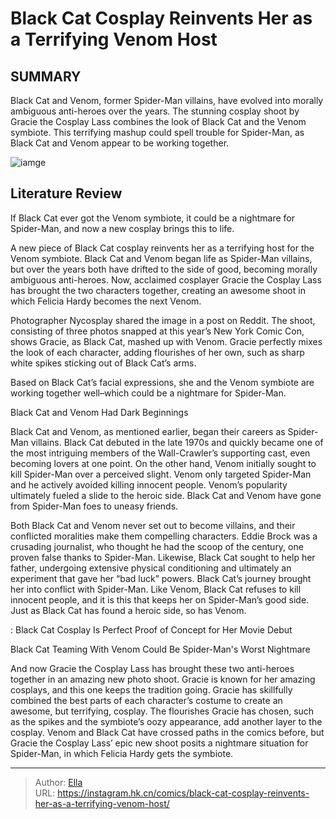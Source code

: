 # Black Cat Cosplay Reinvents Her as a Terrifying Venom Host


## SUMMARY 



  Black Cat and Venom, former Spider-Man villains, have evolved into morally ambiguous anti-heroes over the years.   The stunning cosplay shoot by Gracie the Cosplay Lass combines the look of Black Cat and the Venom symbiote.   This terrifying mashup could spell trouble for Spider-Man, as Black Cat and Venom appear to be working together.  

![iamge](https://static1.srcdn.com/wordpress/wp-content/uploads/2017/06/Spider-Man-MCU-Venom-Black-Cat.jpg)

## Literature Review

If Black Cat ever got the Venom symbiote, it could be a nightmare for Spider-Man, and now a new cosplay brings this to life. 




A new piece of Black Cat cosplay reinvents her as a terrifying host for the Venom symbiote. Black Cat and Venom began life as Spider-Man villains, but over the years both have drifted to the side of good, becoming morally ambiguous anti-heroes. Now, acclaimed cosplayer Gracie the Cosplay Lass has brought the two characters together, creating an awesome shoot in which Felicia Hardy becomes the next Venom.




Photographer Nycosplay shared the image in a post on Reddit. The shoot, consisting of three photos snapped at this year’s New York Comic Con, shows Gracie, as Black Cat, mashed up with Venom. Gracie perfectly mixes the look of each character, adding flourishes of her own, such as sharp white spikes sticking out of Black Cat’s arms.


 

Based on Black Cat’s facial expressions, she and the Venom symbiote are working together well–which could be a nightmare for Spider-Man.


 Black Cat and Venom Had Dark Beginnings 
          

Black Cat and Venom, as mentioned earlier, began their careers as Spider-Man villains. Black Cat debuted in the late 1970s and quickly became one of the most intriguing members of the Wall-Crawler’s supporting cast, even becoming lovers at one point. On the other hand, Venom initially sought to kill Spider-Man over a perceived slight. Venom only targeted Spider-Man and he actively avoided killing innocent people. Venom’s popularity ultimately fueled a slide to the heroic side. Black Cat and Venom have gone from Spider-Man foes to uneasy friends.





 

Both Black Cat and Venom never set out to become villains, and their conflicted moralities make them compelling characters. Eddie Brock was a crusading journalist, who thought he had the scoop of the century, one proven false thanks to Spider-Man. Likewise, Black Cat sought to help her father, undergoing extensive physical conditioning and ultimately an experiment that gave her “bad luck” powers. Black Cat’s journey brought her into conflict with Spider-Man. Like Venom, Black Cat refuses to kill innocent people, and it is this that keeps her on Spider-Man’s good side. Just as Black Cat has found a heroic side, so has Venom.

 : Black Cat Cosplay Is Perfect Proof of Concept for Her Movie Debut



 Black Cat Teaming With Venom Could Be Spider-Man&#39;s Worst Nightmare 
          




And now Gracie the Cosplay Lass has brought these two anti-heroes together in an amazing new photo shoot. Gracie is known for her amazing cosplays, and this one keeps the tradition going. Gracie has skillfully combined the best parts of each character’s costume to create an awesome, but terrifying, cosplay. The flourishes Gracie has chosen, such as the spikes and the symbiote’s oozy appearance, add another layer to the cosplay. Venom and Black Cat have crossed paths in the comics before, but Gracie the Cosplay Lass’ epic new shoot posits a nightmare situation for Spider-Man, in which Felicia Hardy gets the symbiote.



---

> Author: [Ella](https://instagram.hk.cn/)  
> URL: https://instagram.hk.cn/comics/black-cat-cosplay-reinvents-her-as-a-terrifying-venom-host/  

